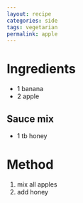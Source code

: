 ```yaml
---
layout: recipe
categories: side
tags: vegetarian
permalink: apple
---
```

# Ingredients
- 1 banana
- 2 apple

## Sauce mix
- 1 tb honey

# Method
1. mix all apples
2. add honey
